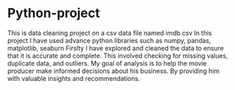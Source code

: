# Python-project
This is data cleaning project on a csv data file named imdb.csv
In this project I have used advance python libraries such as numpy, pandas, matplotlib, seaburn
Firslty I have explored and cleaned the data to ensure that it is accurate and complete. This involved checking for missing values, duplicate data, and outliers.
My goal of analysis is to help the movie producer make informed decisions about his business. By providing him with valuable insights and recommendations.
